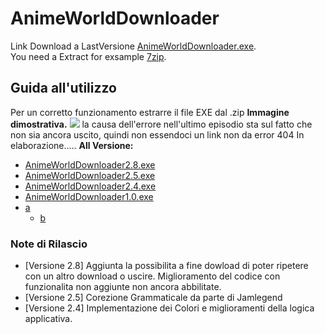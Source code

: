# AnimeWorldDownloader
Link Download a LastVersione [AnimeWorldDownloader.exe](https://puu.sh/D3sxu/23bab32ff5.zip). <br>
You need a Extract for exsample [7zip](https://www.7-zip.org/).

## Guida all'utilizzo
Per un corretto funzionamento estrarre il file EXE dal .zip
**Immagine dimostrativa.**
![](https://puu.sh/D5GeX/e5d7f78069.png)
la causa dell'errore nell'ultimo episodio sta sul fatto che non sia ancora uscito, quindi non essendoci un link non da error 404 
In elaborazione.....
**All Versione:**
- [AnimeWorldDownloader2.8.exe](https://puu.sh/D3sxu/23bab32ff5.zip)
- [AnimeWorldDownloader2.5.exe](https://puu.sh/D2tGW/ccb612501c.7z)
- [AnimeWorldDownloader2.4.exe](https://puu.sh/D2s9g/4539aaccd2.zip)
- [AnimeWorldDownloader1.0.exe](https://puu.sh/D1VgY/c9003a87f0.7z)
- [a](#)
  - [b](#b)

### Note di Rilascio
 - [Versione 2.8]
    Aggiunta la possibilita a fine dowload di poter ripetere con un altro download o uscire. 
    Miglioramento del codice con funzionalita non aggiunte non ancora abbilitate.
 - [Versione 2.5]
    Corezione Grammaticale da parte di Jamlegend
 - [Versione 2.4]
    Implementazione dei Colori e miglioramenti della logica applicativa.
    <br>
